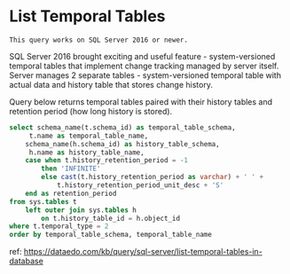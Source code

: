 # List Temporal Tables

```
This query works on SQL Server 2016 or newer.
```

SQL Server 2016 brought exciting and useful feature - system-versioned temporal tables that implement change tracking managed by server itself. Server manages 2 separate tables - system-versioned temporal table with actual data and history table that stores change history.

Query below returns temporal tables paired with their history tables and retention period (how long history is stored).


``` sql
select schema_name(t.schema_id) as temporal_table_schema,
     t.name as temporal_table_name,
    schema_name(h.schema_id) as history_table_schema,
     h.name as history_table_name,
    case when t.history_retention_period = -1 
        then 'INFINITE' 
        else cast(t.history_retention_period as varchar) + ' ' + 
            t.history_retention_period_unit_desc + 'S'
    end as retention_period
from sys.tables t
    left outer join sys.tables h
        on t.history_table_id = h.object_id
where t.temporal_type = 2
order by temporal_table_schema, temporal_table_name
```

ref: https://dataedo.com/kb/query/sql-server/list-temporal-tables-in-database